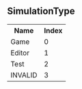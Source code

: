 ## SimulationType

<table><tr><th>Name</th><th>Index</th><tr><td>Game</td><td>0</td></tr><tr><td>Editor</td><td>1</td></tr><tr><td>Test</td><td>2</td></tr><tr><td>INVALID</td><td>3</td></tr></table>